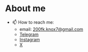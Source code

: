 
# About me

<!-- **Niminull/Niminull** is a ✨ _special_ ✨ repository because its `README.md` (this file) appears on your GitHub profile. -->

<!-- Here are some ideas to get you started: -->
<!-- - 🔭 I’m currently working on my resume -->

<!-- - 🌱 I’m currently learning ... -->
<!-- - 👯 I’m looking to collaborate on ... -->
<!-- - 🤔 I’m looking for help with ... -->
<!-- - 💬 Ask me about ... -->
- 📫 How to reach me:
    - email: 200fk.knox7@gmail.com
    - [Telegram](https://t.me/niminull0101)
    - [Instagram](https://www.instagram.com/niminull0101)
    - [X](https://x.com/niminull0101)
<!-- - 😄 Pronouns: ... -->
<!-- - ⚡ Fun fact: ... -->
